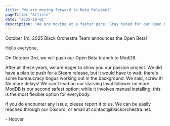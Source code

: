 ```yaml
---
title: "We are moving forward to Beta Release!"
pageTitle: "Article"
date: "2025-10-01"
description: "We are moving at a faster pace! Stay tuned for our Open Beta on October 3rd, 2025!"
---
```


<h> October 1rd, 2025 </h>
<h> Black Orchestra Team announces the Open Beta! </h>
<p> Hello everyone, </p>
<p> On October 3rd, we will push our Open Beta branch to ModDB. </p>
<p> After all these years, we are eager to show you our passion project. We did have a plan to push for a Steam release, but it would have to wait; there's some bureaucracy bogus working out in the background.
  We said, screw it! No more delays! We can't lead on our starving loyal follower no more. ModDB is our second safest option; while it involves manual installing, this is the most flexible option for everybody. </p>
<p> If you do encounter any issue, please report it to us. We can be easily reached through our Discord, or email at contact@blackorchestra.net. </p>
<p>- Hoover </p>
